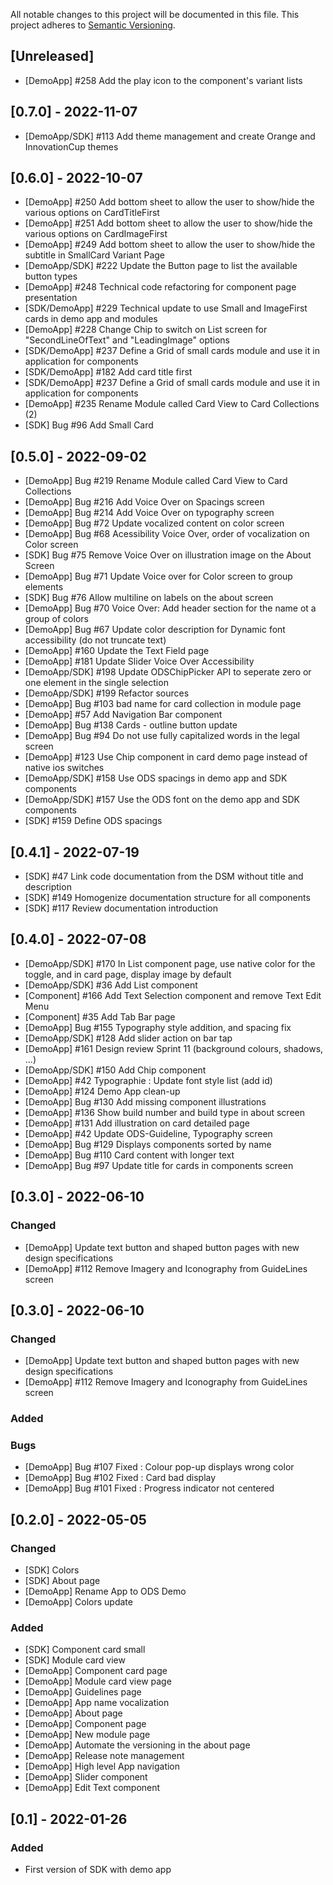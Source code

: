 All notable changes to this project will be documented in this file.
This project adheres to [Semantic Versioning](http://semver.org/).

## [Unreleased]

- [DemoApp] #258 Add the play icon to the component's variant lists

## [0.7.0] - 2022-11-07

- [DemoApp/SDK] #113 Add theme management and create Orange and InnovationCup themes

## [0.6.0] - 2022-10-07

- [DemoApp] #250 Add bottom sheet to allow the user to show/hide the various options on CardTitleFirst 
- [DemoApp] #251 Add bottom sheet to allow the user to show/hide the various options on CardImageFirst
- [DemoApp] #249 Add bottom sheet to allow the user to show/hide the subtitle in SmallCard Variant Page 
- [DemoApp/SDK] #222 Update the Button page to list the available button types
- [DemoApp] #248 Technical code refactoring for component page presentation 
- [SDK/DemoApp] #229 Technical update to use Small and ImageFirst cards in demo app and modules 
- [DemoApp] #228 Change Chip to switch on List screen for "SecondLineOfText" and "LeadingImage" options 
- [SDK/DemoApp] #237 Define a Grid of small cards module and use it in application for components
- [SDK/DemoApp] #182 Add card title first
- [SDK/DemoApp] #237 Define a Grid of small cards module and use it in application for components 
- [DemoApp] #235 Rename Module called Card View to Card Collections (2)
- [SDK] Bug #96 Add Small Card

## [0.5.0] - 2022-09-02

- [DemoApp] Bug #219 Rename Module called Card View to Card Collections 
- [DemoApp] Bug #216 Add Voice Over on Spacings screen
- [DemoApp] Bug #214 Add Voice Over on typography screen
- [DemoApp] Bug #72 Update vocalized content on color screen
- [DemoApp] Bug #68 Acessibility Voice Over, order of vocalization on Color screen 
- [SDK] Bug #75 Remove Voice Over on illustration image on the About Screen  
- [DemoApp] Bug #71 Update Voice over for Color screen to group elements 
- [SDK] Bug #76 Allow multiline on labels on the about screen
- [DemoApp] Bug #70 Voice Over: Add header section for the name ot a group of colors
- [DemoApp] Bug #67 Update color description for Dynamic font accessibility (do not truncate text)
- [DemoApp] #160 Update the Text Field page
- [DemoApp] #181 Update Slider Voice Over Accessibility  
- [DemoApp/SDK] #198 Update ODSChipPicker API to seperate zero or one element in the single selection 
- [DemoApp/SDK] #199 Refactor sources
- [DemoApp] Bug #103 bad name for card collection in module page
- [DemoApp] #57 Add Navigation Bar component
- [DemoApp] Bug #138 Cards - outline button update
- [DemoApp] Bug #94 Do not use fully capitalized words in the legal screen
- [DemoApp] #123 Use Chip component in card demo page instead of native ios switches
- [DemoApp/SDK] #158 Use ODS spacings in demo app and SDK components
- [DemoApp/SDK] #157 Use the ODS font on the demo app and SDK components  
- [SDK] #159 Define ODS spacings

## [0.4.1] - 2022-07-19

- [SDK] #47 Link code documentation from the DSM without title and description 
- [SDK] #149 Homogenize documentation structure for all components
- [SDK] #117 Review documentation introduction
 
## [0.4.0] - 2022-07-08

- [DemoApp/SDK] #170 In List component page, use native color for the toggle, and in card page, display image by default
- [DemoApp/SDK] #36 Add List component
- [Component] #166 Add Text Selection component and remove Text Edit Menu
- [Component] #35 Add Tab Bar page
- [DemoApp] Bug #155 Typography style addition, and spacing fix
- [DemoApp/SDK] #128 Add slider action on bar tap
- [DemoApp] #161 Design review Sprint 11 (background colours, shadows, ...) 
- [DemoApp/SDK] #150 Add Chip component
- [DemoApp] #42 Typographie : Update font style list (add id)
- [DemoApp] #124 Demo App clean-up
- [DemoApp] Bug #130 Add missing component illustrations
- [DemoApp] #136 Show build number and build type in about screen 
- [DemoApp] #131 Add illustration on card detailed page  
- [DemoApp] #42 Update ODS-Guideline, Typography screen
- [DemoApp] Bug #129 Displays components sorted by name
- [DemoApp] Bug #110 Card content with longer text
- [DemoApp] Bug #97 Update title for cards in components screen

## [0.3.0] - 2022-06-10
### Changed
- [DemoApp] Update text button and shaped button pages with new design specifications
- [DemoApp] #112 Remove Imagery and Iconography from GuideLines screen

## [0.3.0] - 2022-06-10
### Changed
- [DemoApp] Update text button and shaped button pages with new design specifications
- [DemoApp] #112 Remove Imagery and Iconography from GuideLines screen

### Added

### Bugs
- [DemoApp] Bug #107 Fixed : Colour pop-up displays wrong color
- [DemoApp] Bug #102 Fixed : Card bad display
- [DemoApp] Bug #101 Fixed : Progress indicator not centered

## [0.2.0] - 2022-05-05
### Changed
- [SDK] Colors
- [SDK] About page
- [DemoApp] Rename App to ODS Demo
- [DemoApp] Colors update

### Added
- [SDK] Component card small
- [SDK] Module card view
- [DemoApp] Component card page
- [DemoApp] Module card view page
- [DemoApp] Guidelines page
- [DemoApp] App name vocalization
- [DemoApp] About page
- [DemoApp] Component page
- [DemoApp] New module page
- [DemoApp] Automate the versioning in the about page
- [DemoApp] Release note management
- [DemoApp] High level App navigation
- [DemoApp] Slider component
- [DemoApp] Edit Text component

## [0.1] - 2022-01-26
### Added
- First version of SDK with demo app
